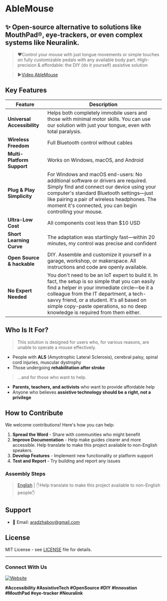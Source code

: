 # AbleMouse

## ✨ Open-source alternative to solutions like **MouthPad®**, **eye-trackers**, or even complex systems like **Neuralink**.
> ❤️Control your mouse with just tongue movements or simple touches on fully customizable pedals with any available body part.
High-precision & affordable: the DIY (do it yourself) assistive solution

>▶️[Video AbleMouse](https://youtu.be/1eeg7Sakj_I)


## Key Features

| Feature | Description |
|---------|-------------|
| **Universal Accessibility** | Helps both completely immobile users and those with minimal motor skills. You can use our solution with just your tongue, even with total paralysis. |
| **Wireless Freedom** | Full Bluetooth control without cables |
| **Multi-Platform Support** | Works on Windows, macOS, and Android |
| **Plug & Play Simplicity** | For Windows and macOS end-users: No additional software or drivers are required. Simply find and connect our device using your computer's standard Bluetooth settings—just like pairing a pair of wireless headphones. The moment it's connected, you can begin controlling your mouse.
| **Ultra-Low Cost** | All components cost less than $10 USD |
| **Short Learning Curve** | The adaptation was startlingly fast—within 20 minutes, my control was precise and confident |
| **Open Source & hackable** | DIY. Assemble and customize it yourself in a garage, workshop, or makerspace. All instructions and code are openly available.
| **No Expert Needed** | You don't need to be an IoT expert to build it. In fact, the setup is so simple that you can easily find a helper in your immediate circle—be it a colleague from the IT department, a tech-savvy friend, or a student. It's all based on simple copy-paste operations, so no deep knowledge is required from them either.

## Who Is It For?
> This solution is designed for users who, for various reasons, are unable to operate a mouse effectively.
- People with **ALS** (Amyotrophic Lateral Sclerosis), cerebral palsy, spinal cord injuries, muscular dystrophy
- Those undergoing **rehabilitation after stroke**
>...and for those who want to help.
- **Parents, teachers, and activists** who want to provide affordable help
- Anyone who believes **assistive technology should be a right, not a privilege**

## How to Contribute

We welcome contributions! Here's how you can help:

1. **Spread the Word** - Share with communities who might benefit
2. **Improve Documentation** - Help make guides clearer and more accessible. Help translate to make this project available to non-English speakers.
3. **Develop Features** - Implement new functionality or platform support
4. **Test and Report** - Try building and report any issues

### Assembly Steps
> [English](docs/en/assemble-guide.md) | ✋Help translate to make this project available to non-English people✋

## Support
- 📧 Email: aradzhabov@gmail.com

## License

MIT License - see [LICENSE](LICENSE) file for details.

---

### Connect With Us

[![Website](https://img.shields.io/badge/Website-Learn%20More-green)](https://aradzhabov.github.io/gagarin_data_labs/)

**#Accessibility #AssistiveTech #OpenSource #DIY #Innovation #MouthPad #eye-tracker #Neuralink**
